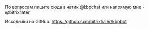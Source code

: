 По вопросам пишите сюда в чатик @kbpchat или напрямую мне - @bitrixhater.

Исходники на GitHub:
https://github.com/bitrixhater/kbpbot